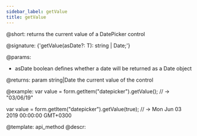 ```yaml
---
sidebar_label: getValue
title: getValue
---          
```


@short: returns the current value of a DatePicker control

@signature: {'getValue<T extends boolean = false>(asDate?: T): string | Date;'}

@params:
- asDate    boolean     defines whether a date will be returned as a Date object

@returns:
param   string|Date     the current value of the control

@example:
var value = form.getItem("datepicker").getValue();
// -> "03/06/19"

var value = form.getItem("datepicker").getValue(true);
// -> Mon Jun 03 2019 00:00:00 GMT+0300


@template: api_method
@descr:


